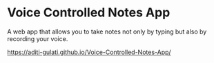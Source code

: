 # Voice Controlled Notes App
A web app that allows you to take notes not only by typing but also by recording your voice. 

https://aditi-gulati.github.io/Voice-Controlled-Notes-App/
